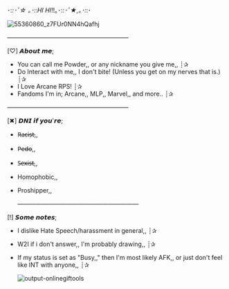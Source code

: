 ･:*:･ﾟ☆ ｡･:*:𝐻𝐼 𝐻𝐼!!｡･:*:･ﾟ★,｡･:*:･

![55360860_z7FUr0NN4hQafhj](https://github.com/user-attachments/assets/012cc901-3ddc-4266-b2ac-c43b18e0fe6b)

————————————————————

[♡] 𝘼𝙗𝙤𝙪𝙩 𝙢𝙚;

- You can call me Powder,, or any nickname you give me,, ┊✰
- Do Interact with me,, I don't bite! (Unless you get on my nerves that is.) ┊✰
- I Love Arcane RPS! ┊✰
- Fandoms I'm in; Arcane,, MLP,, Marvel,, and more.. ┊✰       

————————————————————

[✖] 𝘿𝙉𝙄 𝙞𝙛 𝙮𝙤𝙪'𝙧𝙚;
                                                          
- R̶a̶c̶i̶s̶t̶,,      
- P̶e̶d̶o̶,,        
- S̶e̶x̶i̶s̶t̶,,        
- Homophobic,,  
- Proshipper,,  

  ————————————————————

[!] 𝙎𝙤𝙢𝙚 𝙣𝙤𝙩𝙚𝙨;

- I dislike Hate Speech/harassment in general,, ┊✰
- W2I if i don't answer,, I'm probably drawing,, ┊✰
- If my status is set as "Busy,," then I'm most likely AFK,, or just don't feel like INT with anyone,, ┊✰

  ![output-onlinegiftools](https://github.com/user-attachments/assets/19b30fd6-7e26-4101-8bd1-7197fe75d37f)



